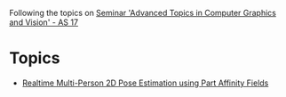 Following the topics on [Seminar 'Advanced Topics in Computer Graphics and Vision' - AS 17](https://cgl.ethz.ch/teaching/seminarAS17/home.php)
# Topics
- [Realtime Multi-Person 2D Pose Estimation using Part Affinity Fields](./multi-person-pose-2d/)
